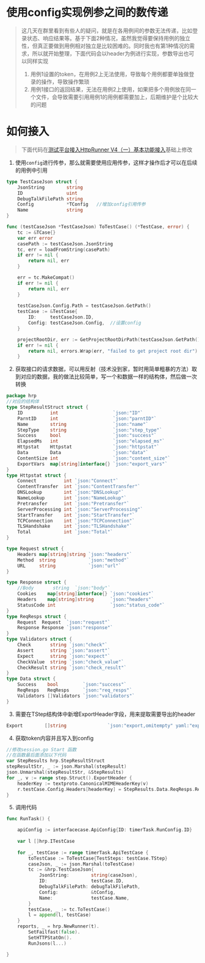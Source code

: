# 使用config实现例参之间的数传递

> 这几天在群里看到有些人的疑问，就是在各用例间的参数无法传递，比如登录状态、响应结果等。基于下面2种情况，虽然我觉得要保持用例的独立性，但真正要做到用例相对独立是比较困难的。同时我也有第1种情况的需求，所以就开始整理，下面代码会以header为例进行实现，参数导出也可以同样实现
> 1. 用例1设置的token，在用例2上无法使用，导致每个用例都要单独做登录的操作，导致操作繁琐
> 2. 用例1接口的返回结果，无法在用例2上使用，如果把多个用例放在同一个文件，会导致需要引用用例1的用例都需要加上，后期维护是个比较大的问题

# 如何接入

> 下面代码在[测试平台接入HttpRunner V4（一）基本功能接入](https://www.yuque.com/docs/share/bb392180-8ea9-46a0-a27b-bb4fbec3450e?#)基础上修改

1. 使用`config`进行传参，那么就需要使用应用传参，这样才操作后才可以在后续的用例中引用
```go
type TestCaseJson struct {
	JsonString        string
	ID                uint
	DebugTalkFilePath string
	Config            *TConfig   //增加config引用传参
	Name              string
}
```
```go
func (testCaseJson *TestCaseJson) ToTestCase() (*TestCase, error) {
	tc := &TCase{}
	var err error
	casePath := testCaseJson.JsonString
	tc, err = loadFromString(casePath)
	if err != nil {
		return nil, err
	}

	err = tc.MakeCompat()
	if err != nil {
		return nil, err
	}
	
	testCaseJson.Config.Path = testCaseJson.GetPath()
	testCase := &TestCase{
		ID:     testCaseJson.ID,
		Config: testCaseJson.Config,  //设置config
	}

	projectRootDir, err := GetProjectRootDirPath(testCaseJson.GetPath())
	if err != nil {
		return nil, errors.Wrap(err, "failed to get project root dir")
	}

```
2. 获取接口的请求数据，可以用反射（技术没到家，暂时用简单粗暴的方法）取到对应的数据，我的做法比较简单，写一个和数据一样的结构体，然后做一次转换
```go
package hrp
//对应的结构体
type StepResultStruct struct {
	ID          int                    `json:"ID"`
	ParntID     int                    `json:"parntID"`
	Name        string                 `json:"name"`
	StepType    string                 `json:"step_type"`
	Success     bool                   `json:"success"`
	ElapsedMs   int                    `json:"elapsed_ms"`
	Httpstat    Httpstat               `json:"httpstat"`
	Data        Data                   `json:"data"`
	ContentSize int                    `json:"content_size"`
	ExportVars  map[string]interface{} `json:"export_vars"`
}
type Httpstat struct {
	Connect          int `json:"Connect"`
	ContentTransfer  int `json:"ContentTransfer"`
	DNSLookup        int `json:"DNSLookup"`
	NameLookup       int `json:"NameLookup"`
	Pretransfer      int `json:"Pretransfer"`
	ServerProcessing int `json:"ServerProcessing"`
	StartTransfer    int `json:"StartTransfer"`
	TCPConnection    int `json:"TCPConnection"`
	TLSHandshake     int `json:"TLSHandshake"`
	Total            int `json:"Total"`
}

type Request struct {
	Headers map[string]string `json:"headers"`
	Method  string            `json:"method"`
	URL     string            `json:"url"`
}

type Response struct {
	//Body       string  `json:"body"`
	Cookies    map[string]interface{} `json:"cookies"`
	Headers    map[string]string      `json:"headers"`
	StatusCode int                    `json:"status_code"`
}
type ReqResps struct {
	Request  Request  `json:"request"`
	Response Response `json:"response"`
}
type Validators struct {
	Check       string `json:"check"`
	Assert      string `json:"assert"`
	Expect      string `json:"expect"`
	CheckValue  string `json:"check_value"`
	CheckResult string `json:"check_result"`
}
type Data struct {
	Success    bool         `json:"success"`
	ReqResps   ReqResps     `json:"req_resps"`
	Validators []Validators `json:"validators"`
}

```
3. 需要在TStep结构体中新增ExportHeader字段，用来提取需要导出的header
```go
Export        []string               `json:"export,omitempty" yaml:"export,omitempty"`
```
4. 获取token内容并且写入到config
```go
//修改session.go Start 函数
//在函数最后面添加以下代码
var StepResults hrp.StepResultStruct
stepResultStr, _ := json.Marshal(stepResult)
json.Unmarshal(stepResultStr, &StepResults)
for _, v := range step.Struct().ExportHeader {
    headerKey := textproto.CanonicalMIMEHeaderKey(v)
    r.testCase.Config.Headers[headerKey] = StepResults.Data.ReqResps.Request.Headers[headerKey]
}
```
5. 调用代码
```go
func RunTask() {

	apiConfig := interfacecase.ApiConfig{ID: timerTask.RunConfig.ID}
	
	var l []hrp.ITestCase
	
	for _, testCase := range timerTask.ApiTestCase {
		toTestCase := ToTestCase{TestSteps: testCase.TStep}
		caseJson, _ := json.Marshal(toTestCase)
		tc := &hrp.TestCaseJson{
			JsonString:        string(caseJson),
			ID:                testCase.ID,
			DebugTalkFilePath: debugTalkFilePath,
			Config:            &tConfig,
			Name:              testCase.Name,
		}
		testCase, _ := tc.ToTestCase()
		l = append(l, testCase)
	}
	reports, _ = hrp.NewRunner(t).
		SetFailfast(false).
		SetHTTPStatOn().
		RunJsons(l...)

}
```
